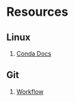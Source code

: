 # Resources

## Linux
1. [Conda Docs](https://conda.io/projects/conda/en/latest/user-guide/getting-started.html#managing-python)


## Git
1. [Workflow](https://gist.github.com/blackfalcon/8428401)
